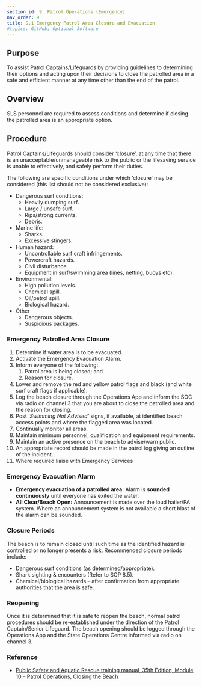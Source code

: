 ```yaml
---
section_id: 9. Patrol Operations (Emergency)
nav_order: 9
title: 9.1 Emergency Patrol Area Closure and Evacuation
#topics: GitHub; Optional Software
---
```


## Purpose

To assist Patrol Captains/Lifeguards by providing guidelines to determining their options and acting upon their decisions to close the patrolled area in a safe and efficient manner at any time other than the end of the patrol.

## Overview

SLS personnel are required to assess conditions and determine if closing the patrolled area is an appropriate option.

## Procedure

Patrol Captains/Lifeguards should consider ‘closure’, at any time that there is an unacceptable/unmanageable risk to the public or the lifesaving service is unable to effectively, and safely perform their duties.

The following are specific conditions under which ‘closure’ may be considered (this list should not be considered exclusive):

- Dangerous surf conditions:
  - Heavily dumping surf.
  - Large / unsafe surf.
  - Rips/strong currents.
  - Debris.
- Marine life:
  - Sharks.
  - Excessive stingers.
- Human hazard:
  - Uncontrollable surf craft infringements.
  - Powercraft hazards.
  - Civil disturbance.
  - Equipment in surf/swimming area (lines, netting, buoys etc).
- Environmental:
  - High pollution levels.
  - Chemical spill.
  - Oil/petrol spill.
  - Biological hazard.
- Other
  - Dangerous objects.
  - Suspicious packages.

### Emergency Patrolled Area Closure

1. Determine if water area is to be evacuated.
2. Activate the Emergency Evacuation Alarm.
3. Inform everyone of the following:
    1. Patrol area is being closed; and
    2. Reason for closure.
4. Lower and remove the red and yellow patrol flags and black (and white surf craft flags if applicable).
5. Log the beach closure through the Operations App and inform the SOC via radio on channel 3 that you are about to close the patrolled area and the reason for closing.
6. Post ‘_Swimming Not Advised’_ signs, if available, at identified beach access points and where the flagged area was located.
7. Continually monitor all areas.
8. Maintain minimum personnel, qualification and equipment requirements.
9. Maintain an active presence on the beach to advise/warn public.
10. An appropriate record should be made in the patrol log giving an outline of the incident.
11. Where required liaise with Emergency Services

### Emergency Evacuation Alarm

- **Emergency evacuation of a patrolled area:** Alarm is **sounded continuously** until everyone has exited the water.
- **All Clear/Beach Open:** Announcement is made over the loud hailer/PA system. Where an announcement system is not available a short blast of the alarm can be sounded.

### Closure Periods

The beach is to remain closed until such time as the identified hazard is controlled or no longer presents a risk. Recommended closure periods include:

- Dangerous surf conditions (as determined/appropriate).
- Shark sighting & encounters (Refer to SOP 8.5).
- Chemical/biological hazards – after confirmation from appropriate authorities that the area is safe.

### Reopening

Once it is determined that it is safe to reopen the beach, normal patrol procedures should be re-established under the direction of the Patrol Captain/Senior Lifeguard. The beach opening should be logged through the Operations App and the State Operations Centre informed via radio on channel 3.

### Reference

- [Public Safety and Aquatic Rescue training manual, 35th Edition, Module 10 – Patrol Operations, Closing the Beach](https://members.sls.com.au/members/document_library/1/media/8571)